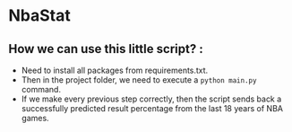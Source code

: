 # NbaStat

## How we can use this little script? :

* Need to install all packages from requirements.txt.
* Then in the project folder, we need to execute a `python main.py` command.
* If we make every previous step correctly, then the script sends back a successfully predicted result percentage from the last 18 years of NBA games.
